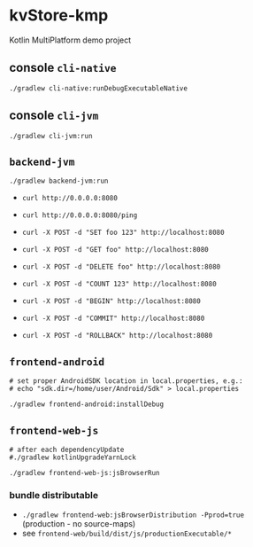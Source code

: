 kvStore-kmp
===========

Kotlin MultiPlatform demo project


## console `cli-native`

```shell
./gradlew cli-native:runDebugExecutableNative
```


## console `cli-jvm`

```shell
./gradlew cli-jvm:run
```


## `backend-jvm`

```shell
./gradlew backend-jvm:run
```

- `curl http://0.0.0.0:8080`
- `curl http://0.0.0.0:8080/ping`

- `curl -X POST -d "SET foo 123" http://localhost:8080`
- `curl -X POST -d "GET foo" http://localhost:8080`
- `curl -X POST -d "DELETE foo" http://localhost:8080`
- `curl -X POST -d "COUNT 123" http://localhost:8080`
- `curl -X POST -d "BEGIN" http://localhost:8080`
- `curl -X POST -d "COMMIT" http://localhost:8080`
- `curl -X POST -d "ROLLBACK" http://localhost:8080`


## `frontend-android`

```shell
# set proper AndroidSDK location in local.properties, e.g.:
# echo "sdk.dir=/home/user/Android/Sdk" > local.properties

./gradlew frontend-android:installDebug
```


## `frontend-web-js`

```shell
# after each dependencyUpdate
#./gradlew kotlinUpgradeYarnLock

./gradlew frontend-web-js:jsBrowserRun
```

### bundle distributable

- `./gradlew frontend-web:jsBrowserDistribution -Pprod=true` (production - no source-maps)
- see `frontend-web/build/dist/js/productionExecutable/*`
